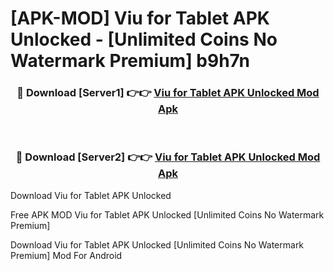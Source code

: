 # [APK-MOD] Viu for Tablet APK Unlocked - [Unlimited Coins No Watermark Premium] b9h7n



<div align="center">
<h3>🔴 Download [Server1] 👉👉 <a href="https://momento.my/?title=Viu_for_Tablet_APK_Unlocked">Viu for Tablet APK Unlocked Mod Apk</a></h3><br>

<h3>🔴 Download [Server2] 👉👉 <a href="https://momento.my/?title=Viu_for_Tablet_APK_Unlocked">Viu for Tablet APK Unlocked Mod Apk</a></h3>
</div>



Download Viu for Tablet APK Unlocked 

Free APK MOD Viu for Tablet APK Unlocked [Unlimited Coins No Watermark Premium]

Download Viu for Tablet APK Unlocked [Unlimited Coins No Watermark Premium] Mod For Android
